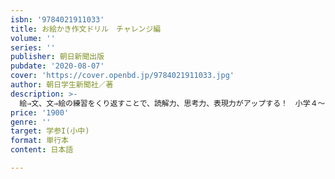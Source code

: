 ```yaml
---
isbn: '9784021911033'
title: お絵かき作文ドリル　チャレンジ編
volume: ''
series: ''
publisher: 朝日新聞出版
pubdate: '2020-08-07'
cover: 'https://cover.openbd.jp/9784021911033.jpg'
author: 朝日学生新聞社／著
description: >-
  絵⇒文、文⇒絵の練習をくり返すことで、読解力、思考力、表現力がアップする！　小学４～５年生のお子さんと保護者向けの新感覚ドリル。「同　基礎編」より問題が少し複雑になりますが、情報を整理して説明する方法等が学べます。
price: '1900'
genre: ''
target: 学参I(小中)
format: 単行本
content: 日本語

---
```

